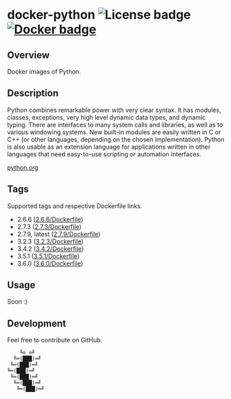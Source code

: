 # docker-python ![License badge][license-img] [![Docker badge][docker-img]][docker-url]

## Overview

Docker images of Python.

## Description

Python  combines  remarkable power  with  very  clear  syntax. It  has  modules,
classes,  exceptions,   very  high  level   dynamic  data  types,   and  dynamic
typing. There are interfaces  to many system calls and libraries,  as well as to
various windowing systems.  New built-in modules are easily written  in C or C++
(or other  languages, depending  on the chosen  implementation). Python  is also
usable as an extension language for applications written in other languages that
need easy-to-use scripting or automation interfaces.

[python.org](https://www.python.org/)

## Tags

Supported tags and respective Dockerfile links.

- 2.6.6 ([2.6.6/Dockerfile][1])
- 2.7.3 ([2.7.3/Dockerfile][2])
- 2.7.9, latest ([2.7.9/Dockerfile][3])
- 3.2.3 ([3.2.3/Dockerfile][4])
- 3.4.2 ([3.4.2/Dockerfile][5])
- 3.5.1 ([3.5.1/Dockerfile][6])
- 3.6.0 ([3.6.0/Dockerfile][7])

## Usage

Soon :)

## Development

Feel free to contribute on GitHub.

```
    ╚⊙ ⊙╝
  ╚═(███)═╝
 ╚═(███)═╝
╚═(███)═╝
 ╚═(███)═╝
  ╚═(███)═╝
   ╚═(███)═╝
```

[1]: https://github.com/rockyluke/docker-python/blob/master/2.6.6/Dockerfile
[2]: https://github.com/rockyluke/docker-python/blob/master/2.7.3/Dockerfile
[3]: https://github.com/rockyluke/docker-python/blob/master/2.7.9/Dockerfile
[4]: https://github.com/rockyluke/docker-python/blob/master/3.2.3/Dockerfile
[5]: https://github.com/rockyluke/docker-python/blob/master/3.4.2/Dockerfile
[6]: https://github.com/rockyluke/docker-python/blob/master/3.5.1/Dockerfile
[7]: https://github.com/rockyluke/docker-python/blob/master/3.6.0/Dockerfile
[license-img]: https://img.shields.io/badge/license-ISC-blue.svg
[docker-img]: https://img.shields.io/docker/pulls/rockyluke/python.svg
[docker-url]: https://registry.hub.docker.com/u/rockyluke/python
